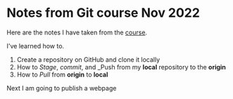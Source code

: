 # Notes from Git course Nov 2022 

Here are the notes I have taken from the [course](https://srse-git-github-zero2hero.netlify.app/).


I've learned how to. 

1. Create a repository on GitHub and clone it locally 
2. How to _Stage_, _commit_, and _Push from my **local** repository to the **origin**
3. How to _Pull_ from **origin** to **local**


Next I am going to publish a webpage 